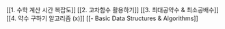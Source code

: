 
[[1.  수학 계산 시간 복잡도]]
[[2. 고차함수 활용하기]]
[[3. 최대공약수 & 최소공배수]]
[[4. 약수 구하기 알고리즘 (x)]]
[[- Basic Data Structures & Algorithms]]